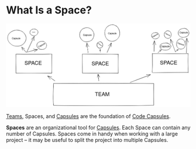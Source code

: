 # What Is a Space?

![Teams contain Spaces and Spaces contain Capsules](../.gitbook/assets/platform/shared/teamspacecapsule.png)

[Teams](../teams/what-is-a-team.md), Spaces, and [Capsules](../capsules/what-is-a-capsule.md) are the foundation of [Code Capsules](https://codecapsules.io). 

**Spaces** are an organizational tool for [Capsules](../capsules/what-is-a-capsule.md). Each Space can contain any number of Capsules. Spaces come in handy when working with a large project – it may be useful to split the project into multiple Capsules.
